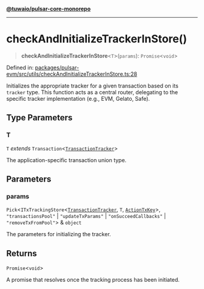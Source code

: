 [**@tuwaio/pulsar-core-monorepo**](../../../README.md)

***

# checkAndInitializeTrackerInStore()

> **checkAndInitializeTrackerInStore**\<`T`\>(`params`): `Promise`\<`void`\>

Defined in: [packages/pulsar-evm/src/utils/checkAndInitializeTrackerInStore.ts:28](https://github.com/TuwaIO/pulsar-core/blob/acc55b8ea88c057dc85e11294b5f67ddd97fb9bb/packages/pulsar-evm/src/utils/checkAndInitializeTrackerInStore.ts#L28)

Initializes the appropriate tracker for a given transaction based on its `tracker` type.
This function acts as a central router, delegating to the specific tracker implementation
(e.g., EVM, Gelato, Safe).

## Type Parameters

### T

`T` *extends* `Transaction`\<[`TransactionTracker`](../enumerations/TransactionTracker.md)\>

The application-specific transaction union type.

## Parameters

### params

`Pick`\<`ITxTrackingStore`\<[`TransactionTracker`](../enumerations/TransactionTracker.md), `T`, [`ActionTxKey`](../type-aliases/ActionTxKey.md)\>, `"transactionsPool"` \| `"updateTxParams"` \| `"onSucceedCallbacks"` \| `"removeTxFromPool"`\> & `object`

The parameters for initializing the tracker.

## Returns

`Promise`\<`void`\>

A promise that resolves once the tracking process has been initiated.
